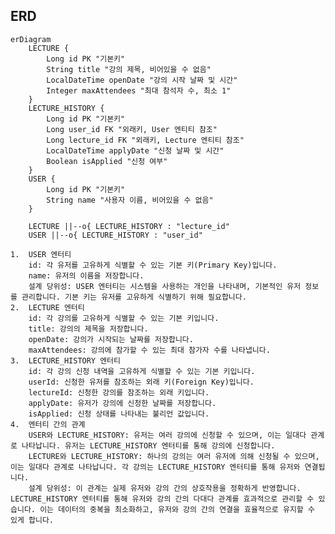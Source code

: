 ## ERD

```mermaid
erDiagram
    LECTURE {
        Long id PK "기본키"
        String title "강의 제목, 비어있을 수 없음"
        LocalDateTime openDate "강의 시작 날짜 및 시간"
        Integer maxAttendees "최대 참석자 수, 최소 1"
    }
    LECTURE_HISTORY {
        Long id PK "기본키"
        Long user_id FK "외래키, User 엔티티 참조"
        Long lecture_id FK "외래키, Lecture 엔티티 참조"
        LocalDateTime applyDate "신청 날짜 및 시간"
        Boolean isApplied "신청 여부"
    }
    USER {
        Long id PK "기본키"
        String name "사용자 이름, 비어있을 수 없음"
    }

    LECTURE ||--o{ LECTURE_HISTORY : "lecture_id"
    USER ||--o{ LECTURE_HISTORY : "user_id"
```
	1.	USER 엔터티
		id: 각 유저를 고유하게 식별할 수 있는 기본 키(Primary Key)입니다.
		name: 유저의 이름을 저장합니다.
		설계 당위성: USER 엔터티는 시스템을 사용하는 개인을 나타내며, 기본적인 유저 정보를 관리합니다. 기본 키는 유저를 고유하게 식별하기 위해 필요합니다.
	2.	LECTURE 엔터티
		id: 각 강의를 고유하게 식별할 수 있는 기본 키입니다.
		title: 강의의 제목을 저장합니다.
		openDate: 강의가 시작되는 날짜를 저장합니다.
		maxAttendees: 강의에 참가할 수 있는 최대 참가자 수를 나타냅니다.
	3.	LECTURE_HISTORY 엔터티
		id: 각 강의 신청 내역을 고유하게 식별할 수 있는 기본 키입니다.
		userId: 신청한 유저를 참조하는 외래 키(Foreign Key)입니다.
		lectureId: 신청한 강의를 참조하는 외래 키입니다.
		applyDate: 유저가 강의에 신청한 날짜를 저장합니다.
		isApplied: 신청 상태를 나타내는 불리언 값입니다.
	4.	엔터티 간의 관계
		USER와 LECTURE_HISTORY: 유저는 여러 강의에 신청할 수 있으며, 이는 일대다 관계로 나타납니다. 유저는 LECTURE_HISTORY 엔터티를 통해 강의에 신청합니다.
		LECTURE와 LECTURE_HISTORY: 하나의 강의는 여러 유저에 의해 신청될 수 있으며, 이는 일대다 관계로 나타납니다. 각 강의는 LECTURE_HISTORY 엔터티를 통해 유저와 연결됩니다.
		설계 당위성: 이 관계는 실제 유저와 강의 간의 상호작용을 정확하게 반영합니다. LECTURE_HISTORY 엔터티를 통해 유저와 강의 간의 다대다 관계를 효과적으로 관리할 수 있습니다. 이는 데이터의 중복을 최소화하고, 유저와 강의 간의 연결을 효율적으로 유지할 수 있게 합니다.
